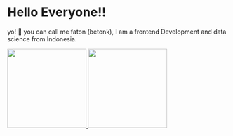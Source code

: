 # Hello Everyone!! 

yo! 👋 you can call me faton (betonk), I am a frontend Development and data science from Indonesia.

<p align="left">
<a href="https://github.com/betonk">
  <img height="180em" src="https://github-readme-stats-eight-theta.vercel.app/api?username=betonk26&show_icons=true&theme=algolia&include_all_commits=true&count_private=true"/>
  <img height="180em" src="https://github-readme-stats-eight-theta.vercel.app/api/top-langs/?username=betonk26&layout=compact&langs_count=8&theme=algolia"/>
</a>
